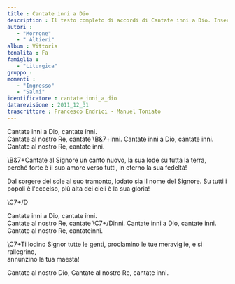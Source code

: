 ```yaml
--- 
title : Cantate inni a Dio
description : Il testo completo di accordi di Cantate inni a Dio. Inseriscila nel tuo canzoniere!
autori : 
   - "Morrone"
   - " Altieri"
album : Vittoria
tonalita : Fa
famiglia : 
   - "Liturgica"
gruppo : 
momenti : 
   - "Ingresso"
   - "Salmi"
identificatore : cantate_inni_a_dio
datarevisione : 2011_12_31
trascrittore : Francesco Endrici - Manuel Toniato
--- 
```




Cantate inni a Dio, cantate inni.  
Cantate al nostro Re, cantate \B&7+inni.
Cantate inni a Dio, cantate inni.  
Cantate al nostro Re, cantate inni.


\B&7+Cantate al Signore un canto nuovo,
la sua lode su tutta la terra,
perché forte è il suo amore verso tutti,
in  eterno la sua fedeltà!   


Dal sorgere del sole al suo tramonto,
lodato sia il nome del Signore.
Su tutti i popoli è l'eccelso,
più alta dei cieli è la sua gloria!


    
   \C7+/D 


Cantate inni a Dio, cantate inni.  
Cantate al nostro Re, cantate \C7+/Dinni.
Cantate inni a Dio, cantate inni. 
Cantate al nostro Re, cantateinni.


\C7+Ti lodino Signor tutte le genti,
proclamino le tue meraviglie,
e si rallegrino,    
annunzino la tua maestà!    


Cantate al nostro Dio,
Cantate al nostro Re,
cantate inni.


